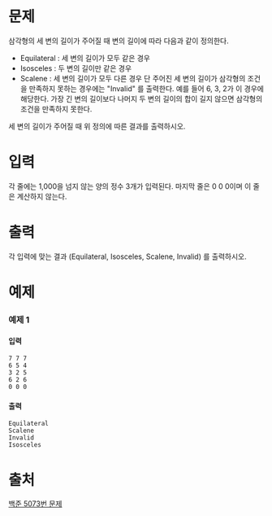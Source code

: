 # 문제
삼각형의 세 변의 길이가 주어질 때 변의 길이에 따라 다음과 같이 정의한다.

- Equilateral :  세 변의 길이가 모두 같은 경우
- Isosceles : 두 변의 길이만 같은 경우
- Scalene : 세 변의 길이가 모두 다른 경우
단 주어진 세 변의 길이가 삼각형의 조건을 만족하지 못하는 경우에는 "Invalid" 를 출력한다. 예를 들어 6, 3, 2가 이 경우에 해당한다. 가장 긴 변의 길이보다 나머지 두 변의 길이의 합이 길지 않으면 삼각형의 조건을 만족하지 못한다.

세 변의 길이가 주어질 때 위 정의에 따른 결과를 출력하시오.

# 입력
각 줄에는 1,000을 넘지 않는 양의 정수 3개가 입력된다. 마지막 줄은 0 0 0이며 이 줄은 계산하지 않는다.

# 출력
각 입력에 맞는 결과 (Equilateral, Isosceles, Scalene, Invalid) 를 출력하시오.

# 예제
### 예제 1
#### 입력 
```
7 7 7
6 5 4
3 2 5
6 2 6
0 0 0
```
#### 출력
```
Equilateral
Scalene
Invalid
Isosceles
```

# 출처
[백준 5073번 문제](https://www.acmicpc.net/problem/5073)


